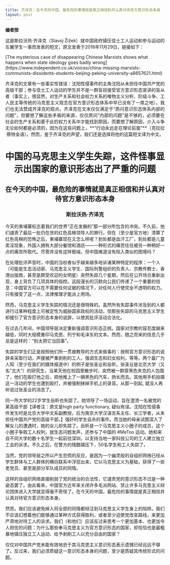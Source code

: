 ```yaml
---
title: 齐泽克：在今天的中国，最危险的事情就是真正相信和并认真对待官方意识形态本身
layout: post
---
```


**编者按**

<p align="justify"> 
 这是斯拉沃热·齐泽克（Slavoj Žižek）就中国政府镇压佳士工人运动和参与运动的左翼学生一事而发表的短文，原文发表于2018年11月29日，链接如下：
</p>
[The mysterious case of disappearing Chinese Marxists shows what happens when state ideology goes badly wrong](https://www.independent.co.uk/voices/china-missing-marxists-communists-dissidents-students-beijing-peking-university-a8657621.html)
<p align="justify">
 齐泽克的文章有一些事实性错误：沈阳性侵事件的主角沈阳从未担任中国共产党的高级干部；参与佳士工人运动的学生并不是一群盲目接受官方意识形态宣讲的盲从者（事实上，很显然，对生产关系和社会权力关系的唯物主义分析、阶级斗争、工人民主等传统的马克思主义观念在官方意识形态体系中早已没有了一席之地）。我们也无法赞成齐泽克的观点。齐泽克在文末仅仅满足于“质问意识形态体系内部的问题”，但要想了解这些矛盾的来源，仅仅质问“内部的问题”是不够的，必须要在社会的生产关系和基于此的权力关系中才能找到原因，而要想了解原因，介入斗争无论如何都是必须的，因为在这些问题上，**“行动永远走在理论前面”**（克拉拉·蔡特金语）。然而，鉴于齐泽克的声望，我们还是选择将他的这篇短文译为中文。 
</p>


# <p align="center"> 中国的马克思主义学生失踪，这件怪事显示出国家的意识形态出了严重的问题 </p>
## <p align="center"> 在今天的中国，最危险的事情就是真正相信和并认真对待官方意识形态本身 </p>
### <p align="center"> 斯拉沃热·齐泽克 </p>

<p align="justify"> 
今天的柬埔寨标志着我们的世界“正在发展的”那一部分所包含的冲突。不久前，他们谴责了最后一批仍在世的红色高棉领导人的罪行。但在（至少是官方地）清算了红色高棉的恐怖之后，柬埔寨现在又怎么样呢？到处都是血汗工厂，到处都是儿童卖淫现象，外国人拥有大部分餐馆和酒店——一种形式的痛苦往往被另一种稍好一点的痛苦所取代。尽管并没有这样极端，但中国难道没有陷入类似的困境吗？

在处理批评声音时，中国的当权者似乎越来越多地诉诸某种特定的程序：一个人（可能是生态活动家、马克思主义学生、国际刑警组织的负责人、宗教传教士、香港出版商，甚至是颇受欢迎的女明星）突然失踪几个星期，然后在公开场合重新出现，身上背负了几项具体的指控。这段漫长的沉默向公民们传递了一个重要的信息：中国官方可以在不需要任何证据的情况下，对任何人行使完全不透明的权力。只有接受了这一点，法律推理才能派上用场。

然而，马克思主义学生失踪的情况还是很特殊的。虽然所有失踪事件涉及到的人都进行过某种程度上可被定性为威胁国家政权的活动，但那些失踪的马克思主义学生却援引了官方意识形态本身的说辞，以使其批评活动合法化。

在过去几年间，中国领导层决定重新强调意识形态正统。国家对宗教的容忍度越来越低，同时大规模重印马克思、列宁和毛泽东的文本。然而，随之而来的信息几乎总是这样的：“别太把它当回事”。

失踪的学生们正是按照他们所一贯被教导的方式来做事的：按照官方意识形态的说辞来采取行动，声援被严重剥削的工人，强调生态和妇女权利，等等。两个最广为人知（至少在我们的媒体报道中）的例子是张圣业和岳昕。张圣业是北京大学（又名“北大”）的研究生，当某天他在校园里散步时，突然被一群穿黑色夹克的人包围了，他们在殴打他之后，把他推上了一辆黑色的汽车，扬长而去。其他用手机拍摄这一活动的学生也遭到殴打，并被强制抹掉手机上的录音。从那一刻起, 就没人再听说过张圣业的消息了。

同一所大学的22岁学生岳昕也失踪了。她领导了一场运动，旨在澄清一名被党的某高级干部【译者注：原文是high party functionary, 疑似有误。沈阳在性侵事件发生时是北京大学中文系副教授，后为南京大学汉语言系主任、长江学者，从未担任中国共产党的高级干部。】强奸的学生自杀的事件。而当她的母亲试图深入了解女儿的遭遇时，她的女儿却失踪了。岳昕是一个马克思主义小圈子的成员，这个小圈子争取工人权利，就生态问题发声，还参与了中国的 #MeToo 运动。她和来自不同大学的数十名学生一起前往深圳，以支持当地一家科技公司的工人建立独立工会的诉求。不久之后，在警方的残酷镇压下，50名学生和工人失踪了。

当然，党的领导层之所以产生恐慌的反应，是因为一个幽灵般的自组织网络已经从学生群体与工人群体的横向联系中浮现出来，它以马克思主义为基础，获得了一些老党员、甚至是部分军队成员的同情。

这样的自组织网络直接削弱了党的统治的合法性，它谴责党的意识形态不过是一种姿态罢了。由此看来，中国官方近年来关闭许多毛派网站、禁止许多马克思主义辩论团体进入大学就显得毫不奇怪了。在今天的中国，最危险的事情就是真正相信并认真对待官方意识形态本身。

然而，我们应该避免掉入将全部的同情都倾注到马克思主义学生身上的陷阱。我们不应该幻想着他们能够通过某种方式获得胜利，或者至少迫使党改变路线，来更加严肃地对待工人的诉求。我们（和他们）应该反过来思考一个更加基本、也更加令人担忧的问题：为什么那些奉马克思主义为官方意识形态的国家，却恰恰也是最粗暴地镇压独立工人运动、给予剥削工人以充分自由的国家？

仅仅对中国共产党未能有效地忠于其马克思主义意识形态表示遗憾已经远远不够了。反过来，我们必须质疑这一意识形态本身的问题，至少是质疑其传统形式的问题。
 </p>
